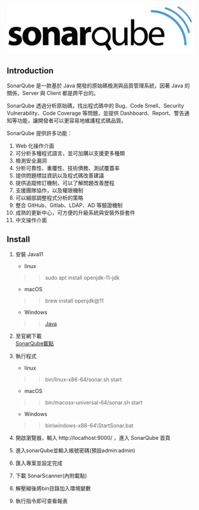 <p align="center"><img src="img/Sonarqube.png"></p>

## Introduction
SonarQube 是一款基於 Java 開發的原始碼檢測與品質管理系統，因著 Java 的關係，Server 與 Client 都是跨平台的。

SonarQube 透過分析原始碼，找出程式碼中的 Bug、Code Smell、Security Vulnerability、Code Coverage 等問題，並提供 Dashboard、Report、警告通知等功能，讓開發者可以更容易地維護程式碼品質。

SonarQube 提供許多功能：    
1. Web 化操作介面
2. 可分析多種程式語言，並可加購以支援更多種類
3. 檢測安全漏洞
4. 分析可靠性、重覆性、技術債務、測試覆蓋率
5. 提供問題標註資訊以及程式碼改善建議
6. 提供追蹤修訂機制，可以了解問題改善歷程
7. 支援團隊協作，以及權限機制
8. 可以細部調整程式分析的策略
9. 整合 GitHub、Gitlab、LDAP、AD 等驗證機制
10. 成熟的更新中心，可方便的升級系統與安裝外掛套件
11. 中文操作介面

## Install
1. 安裝 Java11
    - linux
    >> sudo apt install openjdk-11-jdk
    - macOS
    >> brew install openjdk@11
    - Windows
    >> [Java](https://www.oracle.com/java/technologies/javase-jdk11-downloads.html)

2. 至官網下載  
[SonarQube載點](https://www.sonarsource.com/products/sonarqube/downloads/success-download-community-edition/)

3. 執行程式
    - linux  
    >> bin/linux-x86-64/sonar.sh start 
    - macOS  
    >> bin/macosx-universal-64/sonar.sh start
    - Windows   
    >> bin\windows-x86-64\StartSonar.bat 

4. 開啟瀏覽器，輸入 http://localhost:9000/ ，進入 SonarQube 首頁

5. 進入sonarQube並輸入帳號密碼(預設admin:admin) 

6. 匯入專案並設定完成

7. 下載 SonarScanner(內附載點)

8. 解壓縮後將bin目錄加入環境變數

9. 執行指令即可查看報表
